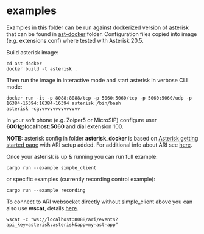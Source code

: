 # examples

Examples in this folder can be run against dockerized version of asterisk that can be found in [ast-docker](./ast-docker) folder. Configuration files copied into image (e.g. extensions.conf) where tested with Asterisk 20.5.

Build asterisk image:
```
cd ast-docker
docker build -t asterisk .  
```

Then run the image in interactive mode and start asterisk in verbose CLI mode:
```
docker run -it -p 8088:8088/tcp -p 5060:5060/tcp -p 5060:5060/udp -p 16384-16394:16384-16394 asterisk /bin/bash
asterisk -cgvvvvvvvvvvvvvvv
```

In your soft phone (e.g. Zoiper5 or MicroSIP) configure user **6001@localhost:5060** and dial extension 100.

**NOTE:** asterisk config in folder **asterisk_docker** is based on [Asterisk getting started page](https://docs.asterisk.org/Getting-Started/Hello-World) with ARI setup added.
For additional info about ARI see [here](https://docs.asterisk.org/Configuration/Interfaces/Asterisk-REST-Interface-ARI/Getting-Started-with-ARI).


Once your asterisk is up & running you can run full example:

```
cargo run --example simple_client
```

or specific examples (currently recording control example):

```
cargo run --example recording
```

To connect to ARI websocket directly without simple_client above you can also use **wscat**, details [here](https://docs.asterisk.org/Configuration/Interfaces/Asterisk-REST-Interface-ARI/Getting-Started-with-ARI/#configuring-asterisk).

```
wscat -c "ws://localhost:8088/ari/events?api_key=asterisk:asterisk&app=my-ast-app"
```